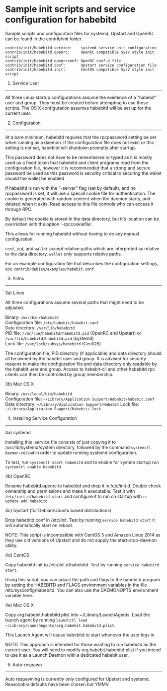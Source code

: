 Sample init scripts and service configuration for habebitd
==========================================================

Sample scripts and configuration files for systemd, Upstart and OpenRC
can be found in the contrib/init folder.

    contrib/init/habebitd.service:    systemd service unit configuration
    contrib/init/habebitd.openrc:     OpenRC compatible SysV style init script
    contrib/init/habebitd.openrcconf: OpenRC conf.d file
    contrib/init/habebitd.conf:       Upstart service configuration file
    contrib/init/habebitd.init:       CentOS compatible SysV style init script

1. Service User
---------------------------------

All three Linux startup configurations assume the existence of a "habebit" user
and group.  They must be created before attempting to use these scripts.
The OS X configuration assumes habebitd will be set up for the current user.

2. Configuration
---------------------------------

At a bare minimum, habebitd requires that the rpcpassword setting be set
when running as a daemon.  If the configuration file does not exist or this
setting is not set, habebitd will shutdown promptly after startup.

This password does not have to be remembered or typed as it is mostly used
as a fixed token that habebitd and client programs read from the configuration
file, however it is recommended that a strong and secure password be used
as this password is security critical to securing the wallet should the
wallet be enabled.

If habebitd is run with the "-server" flag (set by default), and no rpcpassword is set,
it will use a special cookie file for authentication. The cookie is generated with random
content when the daemon starts, and deleted when it exits. Read access to this file
controls who can access it through RPC.

By default the cookie is stored in the data directory, but it's location can be overridden
with the option '-rpccookiefile'.

This allows for running habebitd without having to do any manual configuration.

`conf`, `pid`, and `wallet` accept relative paths which are interpreted as
relative to the data directory. `wallet` *only* supports relative paths.

For an example configuration file that describes the configuration settings,
see `contrib/debian/examples/habebit.conf`.

3. Paths
---------------------------------

3a) Linux

All three configurations assume several paths that might need to be adjusted.

Binary:              `/usr/bin/habebitd`  
Configuration file:  `/etc/habebit/habebit.conf`  
Data directory:      `/var/lib/habebitd`  
PID file:            `/var/run/habebitd/habebitd.pid` (OpenRC and Upstart) or `/var/lib/habebitd/habebitd.pid` (systemd)  
Lock file:           `/var/lock/subsys/habebitd` (CentOS)  

The configuration file, PID directory (if applicable) and data directory
should all be owned by the habebit user and group.  It is advised for security
reasons to make the configuration file and data directory only readable by the
habebit user and group.  Access to habebit-cli and other habebitd rpc clients
can then be controlled by group membership.

3b) Mac OS X

Binary:              `/usr/local/bin/habebitd`  
Configuration file:  `~/Library/Application Support/Habebit/habebit.conf`  
Data directory:      `~/Library/Application Support/Habebit`
Lock file:           `~/Library/Application Support/Habebit/.lock`

4. Installing Service Configuration
-----------------------------------

4a) systemd

Installing this .service file consists of just copying it to
/usr/lib/systemd/system directory, followed by the command
`systemctl daemon-reload` in order to update running systemd configuration.

To test, run `systemctl start habebitd` and to enable for system startup run
`systemctl enable habebitd`

4b) OpenRC

Rename habebitd.openrc to habebitd and drop it in /etc/init.d.  Double
check ownership and permissions and make it executable.  Test it with
`/etc/init.d/habebitd start` and configure it to run on startup with
`rc-update add habebitd`

4c) Upstart (for Debian/Ubuntu based distributions)

Drop habebitd.conf in /etc/init.  Test by running `service habebitd start`
it will automatically start on reboot.

NOTE: This script is incompatible with CentOS 5 and Amazon Linux 2014 as they
use old versions of Upstart and do not supply the start-stop-daemon utility.

4d) CentOS

Copy habebitd.init to /etc/init.d/habebitd. Test by running `service habebitd start`.

Using this script, you can adjust the path and flags to the habebitd program by
setting the HABEBITD and FLAGS environment variables in the file
/etc/sysconfig/habebitd. You can also use the DAEMONOPTS environment variable here.

4e) Mac OS X

Copy org.habebit.habebitd.plist into ~/Library/LaunchAgents. Load the launch agent by
running `launchctl load ~/Library/LaunchAgents/org.habebit.habebitd.plist`.

This Launch Agent will cause habebitd to start whenever the user logs in.

NOTE: This approach is intended for those wanting to run habebitd as the current user.
You will need to modify org.habebit.habebitd.plist if you intend to use it as a
Launch Daemon with a dedicated habebit user.

5. Auto-respawn
-----------------------------------

Auto respawning is currently only configured for Upstart and systemd.
Reasonable defaults have been chosen but YMMV.
